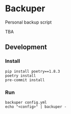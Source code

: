 # Backuper
Personal backup script

TBA

## Development
### Install
```
pip install poetry==1.8.3
poetry install
pre-commit install
```

### Run
```
backuper config.yml
echo "<config>" | backuper -
```
